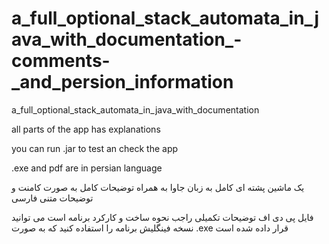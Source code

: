 # a_full_optional_stack_automata_in_java_with_documentation_-comments-_and_persion_information
a_full_optional_stack_automata_in_java_with_documentation

all parts of the app has explanations

you can run .jar to test an check the app

.exe and pdf are in persian language

یک ماشین پشته ای کامل به زبان جاوا به همراه توضیحات کامل به صورت کامنت و توضیحات متنی فارسی

فایل پی دی اف توضیحات تکمیلی راجب نحوه ساخت و کارکرد برنامه است
می توانید نسخه فینگلیش برنامه را استفاده کنید که به صورت .exe قرار داده شده است
